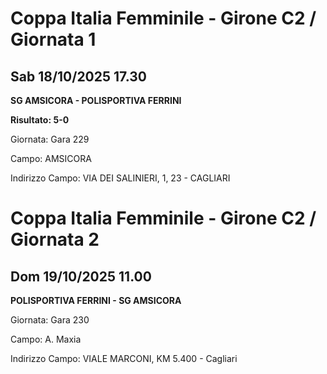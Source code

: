 # Coppa Italia Femminile  - Girone C2 / Giornata 1
## Sab 18/10/2025 17.30

<strong>SG AMSICORA - POLISPORTIVA FERRINI</strong>

**Risultato: 5-0**

Giornata: Gara 229

Campo: AMSICORA 

Indirizzo Campo:  VIA DEI SALINIERI, 1, 23 - CAGLIARI


# Coppa Italia Femminile  - Girone C2 / Giornata 2
## Dom 19/10/2025 11.00

<strong>POLISPORTIVA FERRINI - SG AMSICORA</strong>

Giornata: Gara 230

Campo: A. Maxia 

Indirizzo Campo:  VIALE MARCONI, KM 5.400 - Cagliari



